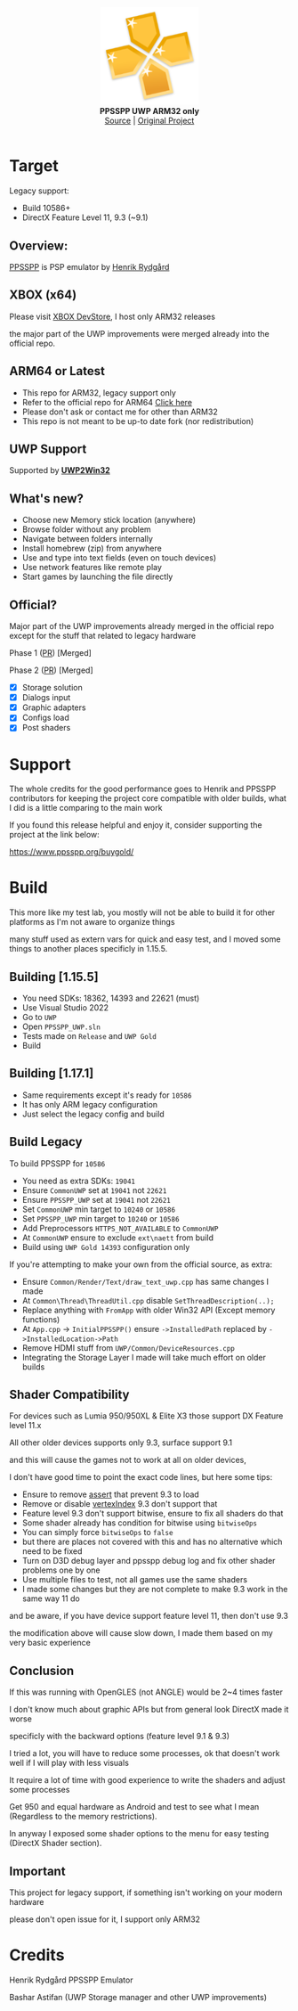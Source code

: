 <p align="center">
  <img src="assets/logo.png" width="176"><br>
  <b>PPSSPP UWP ARM32 only</b><br/>
  <a href="./src">Source</a> |
  <a href="https://github.com/hrydgard/ppsspp">Original Project</a> 
  <br/><br/>
</p>

# Target
Legacy support:
- Build 10586+ 
- DirectX Feature Level 11, 9.3 (~9.1)

## Overview:
[PPSSPP](https://github.com/hrydgard/ppsspp) is PSP emulator by [Henrik Rydgård](https://github.com/hrydgard)

## XBOX (x64)
Please visit [XBOX DevStore](https://xboxdevstore.github.io/), I host only ARM32 releases

the major part of the UWP improvements were merged already into the official repo.

## ARM64 or Latest
- This repo for ARM32, legacy support only
- Refer to the official repo for ARM64 [Click here](https://www.ppsspp.org/download/)
- Please don't ask or contact me for other than ARM32
- This repo is not meant to be up-to date fork (nor redistribution)

## UWP Support
Supported by **[UWP2Win32](https://github.com/basharast/UWP2Win32)**

## What's new?

- Choose new Memory stick location (anywhere)
- Browse folder without any problem
- Navigate between folders internally
- Install homebrew (zip) from anywhere
- Use and type into text fields (even on touch devices)
- Use network features like remote play
- Start games by launching the file directly

## Official?

Major part of the UWP improvements already merged in the official repo except for the stuff that related to legacy hardware

Phase 1 ([PR](https://github.com/hrydgard/ppsspp/pull/17350)) [Merged]

Phase 2 ([PR](https://github.com/hrydgard/ppsspp/pull/17952)) [Merged]

- [x] Storage solution
- [x] Dialogs input
- [x] Graphic adapters
- [x] Configs load
- [x] Post shaders

# Support

The whole credits for the good performance goes to Henrik and PPSSPP contributors for keeping the project core compatible with older builds, what I did is a little comparing to the main work

If you found this release helpful and enjoy it, consider supporting the project at the link below:

https://www.ppsspp.org/buygold/

# Build

This more like my test lab, you mostly will not be able to build it for other platforms as I'm not aware to organize things

many stuff used as extern vars for quick and easy test, and I moved some things to another places specificly in 1.15.5.

## Building [1.15.5]

- You need SDKs: 18362, 14393 and 22621 (must)
- Use Visual Studio 2022
- Go to `UWP`
- Open `PPSSPP_UWP.sln` 
- Tests made on `Release` and `UWP Gold`
- Build

## Building [1.17.1]
- Same requirements except it's ready for `10586`
- It has only ARM legacy configuration
- Just select the legacy config and build

## Build Legacy 

To build PPSSPP for `10586`

- You need as extra SDKs: `19041`
- Ensure `CommonUWP` set at `19041` not `22621`
- Ensure `PPSSPP_UWP` set at `19041` not `22621`
- Set `CommonUWP` min target to `10240` or `10586`
- Set `PPSSPP_UWP` min target to `10240` or `10586`
- Add Preprocessors `HTTPS_NOT_AVAILABLE` to `CommonUWP`
- At `CommonUWP` ensure to exclude `ext\naett` from build
- Build using `UWP Gold 14393` configuration only

If you're attempting to make your own from the official source, as extra:
- Ensure `Common/Render/Text/draw_text_uwp.cpp` has same changes I made
- At `Common\Thread\ThreadUtil.cpp` disable `SetThreadDescription(..);`
- Replace anything with `FromApp` with older Win32 API (Except memory functions)
- At `App.cpp` -> `InitialPPSSPP()` ensure `->InstalledPath` replaced by `->InstalledLocation->Path`
- Remove HDMI stuff from `UWP/Common/DeviceResources.cpp`
- Integrating the Storage Layer I made will take much effort on older builds

## Shader Compatibility

For devices such as Lumia 950/950XL & Elite X3 those support DX Feature level 11.x

All other older devices supports only 9.3, surface support 9.1

and this will cause the games not to work at all on older devices,

I don't have good time to point the exact code lines, but here some tips:

- Ensure to remove [assert](https://github.com/hrydgard/ppsspp/blob/832e64b8cd49484a0c44e2c26897f5f7259a3b6a/Common/GPU/D3D11/thin3d_d3d11.cpp#L257) that prevent 9.3 to load
- Remove or disable [vertexIndex](https://github.com/hrydgard/ppsspp/blob/832e64b8cd49484a0c44e2c26897f5f7259a3b6a/Common/GPU/ShaderWriter.cpp#L219) 9.3 don't support that
- Feature level 9.3 don't support bitwise, ensure to fix all shaders do that
- Some shader already has condition for bitwise using `bitwiseOps`
- You can simply force `bitwiseOps` to `false`
- but there are places not covered with this and has no alternative which need to be fixed
- Turn on D3D debug layer and ppsspp debug log and fix other shader problems one by one
- Use multiple files to test, not all games use the same shaders
- I made some changes but they are not complete to make 9.3 work in the same way 11 do

and be aware, if you have device support feature level 11, then don't use 9.3

the modification above will cause slow down, I made them based on my very basic experience

## Conclusion

If this was running with OpenGLES (not ANGLE) would be 2~4 times faster

I don't know much about graphic APIs but from general look DirectX made it worse

specificly with the backward options (feature level 9.1 & 9.3)

I tried a lot, you will have to reduce some processes, ok that doesn't work well if I will play with less visuals

It require a lot of time with good experience to write the shaders and adjust some processes

Get 950 and equal hardware as Android and test to see what I mean (Regardless to the memory restrictions).

In anyway I exposed some shader options to the menu for easy testing (DirectX Shader section).

## Important

This project for legacy support, if something isn't working on your modern hardware

please don't open issue for it, I support only ARM32


# Credits

Henrik Rydgård PPSSPP Emulator

Bashar Astifan (UWP Storage manager and other UWP improvements)
